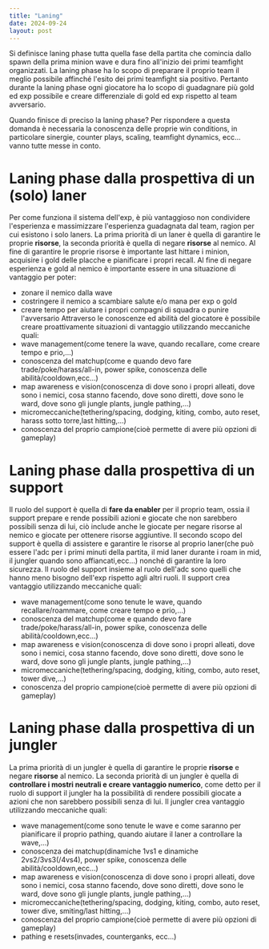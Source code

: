 ```yaml
---
title: "Laning"
date: 2024-09-24
layout: post
---
```


Si definisce laning phase tutta quella fase della partita che comincia dallo spawn della prima minion wave e dura fino all'inizio dei primi teamfight organizzati.
La laning phase ha lo scopo di preparare il proprio team il meglio possibile affinché l'esito dei primi teamfight sia positivo.
Pertanto durante la laning phase ogni giocatore ha lo scopo di guadagnare più gold ed exp possibile e creare differenziale di gold ed exp rispetto al team avversario.

Quando finisce di preciso la laning phase? 
Per rispondere a questa domanda è necessaria la conoscenza delle proprie win conditions, in particolare sinergie, counter plays, scaling, teamfight dynamics, ecc... vanno tutte messe in conto.

# Laning phase dalla prospettiva di un (solo) laner

Per come funziona il sistema dell'exp, è più vantaggioso non condividere l'esperienza e massimizzare l'esperienza guadagnata dal team, ragion per cui esistono i solo laners.
La prima priorità di un laner è quella di garantire le proprie **risorse**, la seconda priorità è quella di negare **risorse** al nemico.
Al fine di garantire le proprie risorse è importante last hittare i minion, acquisire i gold delle placche e pianificare i propri recall. 
Al fine di negare esperienza e gold al nemico è importante essere in una situazione di vantaggio per poter:
- zonare il nemico dalla wave
- costringere il nemico a scambiare salute e/o mana per exp o gold
- creare tempo per aiutare i propri compagni di squadra o punire l'avversario
Attraverso le conoscenze ed abilità del giocatore è possibile creare proattivamente situazioni di vantaggio utilizzando meccaniche quali:
- wave management(come tenere la wave, quando recallare, come creare tempo e prio,...)
- conoscenza del matchup(come e quando devo fare trade/poke/harass/all-in, power spike, conoscenza delle abilità/cooldown,ecc...)
- map awareness e vision(conoscenza di dove sono i propri alleati, dove sono i nemici, cosa stanno facendo, dove sono diretti, dove sono le ward, dove sono gli jungle plants, jungle pathing,...)
- micromeccaniche(tethering/spacing, dodging, kiting, combo, auto reset, harass sotto torre,last hitting,...)
- conoscenza del proprio campione(cioè permette di avere più opzioni di gameplay)

# Laning phase dalla prospettiva di un support

Il ruolo del support è quella di **fare da enabler** per il proprio team, ossia il support prepare e rende possibili azioni e giocate che non sarebbero possibili senza di lui, ciò include anche le giocate per negare risorse al nemico e giocate per ottenere risorse aggiuntive.
Il secondo scopo del support è quella di assistere e garantire le risorse al proprio laner(che può essere l'adc per i primi minuti della partita, il mid laner durante i roam in mid, il jungler quando sono affiancati,ecc...) nonché di garantire la loro sicurezza.
Il ruolo del support insieme al ruolo dell'adc sono quelli che hanno meno bisogno dell'exp rispetto agli altri ruoli.
Il support crea vantaggio utilizzando meccaniche quali:
- wave management(come sono tenute le wave, quando recallare/roammare, come creare tempo e prio,...)
- conoscenza del matchup(come e quando devo fare trade/poke/harass/all-in, power spike, conoscenza delle abilità/cooldown,ecc...)
- map awareness e vision(conoscenza di dove sono i propri alleati, dove sono i nemici, cosa stanno facendo, dove sono diretti, dove sono le ward, dove sono gli jungle plants, jungle pathing,...)
- micromeccaniche(tethering/spacing, dodging, kiting, combo, auto reset, tower dive,...)
- conoscenza del proprio campione(cioè permette di avere più opzioni di gameplay)

# Laning phase dalla prospettiva di un jungler

La prima priorità di un jungler è quella di garantire le proprie **risorse** e negare **risorse** al nemico.
La seconda priorità di un jungler è quella di **controllare i mostri neutrali e creare vantaggio numerico**, come detto per il ruolo di support il jungler ha la possibilità di rendere possibili giocate a azioni che non sarebbero possibili senza di lui.
Il jungler crea vantaggio utilizzando meccaniche quali:
- wave management(come sono tenute le wave e come saranno per pianificare il proprio pathing, quando aiutare il laner a controllare la wave,...)
- conoscenza dei matchup(dinamiche 1vs1 e dinamiche 2vs2/3vs3(/4vs4), power spike, conoscenza delle abilità/cooldown,ecc...)
- map awareness e vision(conoscenza di dove sono i propri alleati, dove sono i nemici, cosa stanno facendo, dove sono diretti, dove sono le ward, dove sono gli jungle plants, jungle pathing,...)
- micromeccaniche(tethering/spacing, dodging, kiting, combo, auto reset, tower dive, smiting/last hitting,...)
- conoscenza del proprio campione(cioè permette di avere più opzioni di gameplay)
- pathing e resets(invades, counterganks, ecc...)
